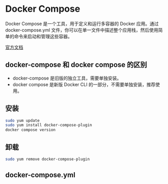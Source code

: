 # Docker Compose

Docker Compose 是一个工具，用于定义和运行多容器的 Docker 应用。通过 docker-compose.yml 文件，你可以在单一文件中描述整个应用栈，然后使用简单的命令来启动和管理这些容器。

[官方文档](https://docs.docker.com/compose/)

## docker-compose 和 docker compose 的区别

- docker-compose 是旧版的独立工具，需要单独安装。
- docker compose 是新版 Docker CLI 的一部分，不需要单独安装，推荐使用。

## 安装

```bash
sudo yum update
sudo yum install docker-compose-plugin
docker compose version
```

## 卸载

```bash
sudo yum remove docker-compose-plugin
```

## docker-compose.yml
